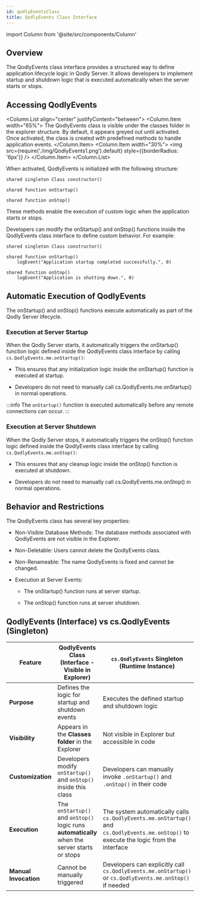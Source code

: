 ```yaml
---
id: qodlyEventsClass
title: QodlyEvents Class Interface
---
```


import Column from '@site/src/components/Column'

## Overview

The QodlyEvents class interface provides a structured way to define application lifecycle logic in Qodly Server. It allows developers to implement startup and shutdown logic that is executed automatically when the server starts or stops.

## Accessing QodlyEvents

<Column.List align="center" justifyContent="between">
    <Column.Item width="65%">
        The QodlyEvents class is visible under the classes folder in the explorer structure. By default, it appears greyed out until activated. Once activated, the class is created with predefined methods to handle application events.
    </Column.Item>
    <Column.Item width="30%">
        <img src={require('./img/QodlyEvents1.png').default} style={{borderRadius: '6px'}} />
    </Column.Item>
</Column.List>

When activated, QodlyEvents is initialized with the following structure:

```qs
shared singleton Class constructor()

shared function onStartup()

shared function onStop()
```

These methods enable the execution of custom logic when the application starts or stops. 


Developers can modify the onStartup() and onStop() functions inside the QodlyEvents class interface to define custom behavior. For example:

```qs
shared singleton Class constructor()

shared function onStartup()
	logEvent("Application startup completed successfully.", 0)

shared function onStop()
	logEvent("Application is shutting down.", 0)
```


## Automatic Execution of QodlyEvents

The onStartup() and onStop() functions execute automatically as part of the Qodly Server lifecycle.

### Execution at Server Startup

When the Qodly Server starts, it automatically triggers the onStartup() function logic defined inside the QodlyEvents class interface by calling `cs.QodlyEvents.me.onStartup()`:

- This ensures that any initialization logic inside the onStartup() function is executed at startup.

- Developers do not need to manually call cs.QodlyEvents.me.onStartup() in normal operations.

:::info
The `onStartup()` function is executed automatically before any remote connections can occur.
:::

### Execution at Server Shutdown

When the Qodly Server stops, it automatically triggers the onStop() function logic defined inside the QodlyEvents class interface by calling `cs.QodlyEvents.me.onStop()`:

- This ensures that any cleanup logic inside the onStop() function is executed at shutdown.

- Developers do not need to manually call cs.QodlyEvents.me.onStop() in normal operations.


## Behavior and Restrictions

The QodlyEvents class has several key properties:

- Non-Visible Database Methods: The database methods associated with QodlyEvents are not visible in the Explorer.

- Non-Deletable: Users cannot delete the QodlyEvents class.

- Non-Renameable: The name QodlyEvents is fixed and cannot be changed.

- Execution at Server Events:

    - The onStartup() function runs at server startup.

    - The onStop() function runs at server shutdown.

## QodlyEvents (Interface) vs cs.QodlyEvents (Singleton)

| Feature | QodlyEvents Class (Interface - Visible in Explorer) | `cs.QodlyEvents` Singleton (Runtime Instance) |
|---------|---------------------------------------------------|--------------------------------------------------|
| **Purpose** | Defines the logic for startup and shutdown events | Executes the defined startup and shutdown logic |
| **Visibility** | Appears in the **Classes folder** in the Explorer | Not visible in Explorer but accessible in code |
| **Customization** | Developers modify `onStartup()` and `onStop()` inside this class | Developers can manually invoke `.onStartup()` and `.onStop()` in their code |
| **Execution** | The `onStartup()` and `onStop()` logic runs **automatically** when the server starts or stops | The system automatically calls `cs.QodlyEvents.me.onStartup()` and `cs.QodlyEvents.me.onStop()` to execute the logic from the interface |
| **Manual Invocation** | Cannot be manually triggered | Developers can explicitly call `cs.QodlyEvents.me.onStartup()` or `cs.QodlyEvents.me.onStop()` if needed |